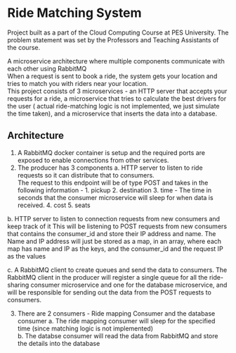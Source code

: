# Ride Matching System 

Project built as a part of the Cloud Computing Course at PES University. The problem statement was set by the Professors and Teaching Assistants of the course.


A microservice architecture where multiple components communicate with each other using RabbitMQ <br>
When a request is sent to book a ride, the system gets your location and tries to match you with riders near your location.<br>
This project consists of 3 microservices - an HTTP server that accepts your requests for a ride, a microservice that tries to calculate the best drivers for the user ( actual ride-matching logic is not implemented, we just simulate the time taken), and a microservice that inserts the data into a database. 

## Architecture

1. A RabbitMQ docker container is setup and the required ports are exposed to enable connections from other services. <br>
2. The producer has 3 components
  a.  HTTP server to listen to ride requests so it can distribute that to consumers. <br> 
  The request to this endpoint will be of type POST and takes in the following information - 
			1. pickup
			2. destination
			3. time - The time in seconds that the consumer microservice will sleep for when data is received.
			4. cost
			5. seats
		
  b. HTTP server to listen to connection requests from new consumers and keep track of it
  This will be listening to POST requests from new consumers that contains the consumer_id and store their IP address and name. The Name and IP address will just be stored as a map, in an array, where each map has name and IP as the keys, and the consumer_id and the request IP as the values
  
  c. A RabbitMQ client to create queues and send the data to consumers. The RabbitMQ client in the producer will register a single queue for all the ride-sharing consumer microservice and one for the database microservice, and will be responsible for sending out the data from the POST requests to consumers.
  
3. There are 2 consumers - Ride mapping Consumer and the database consumer
  a. The ride mapping consumer will sleep for the specified time (since matching logic is not implemented) <br>
  b. The databse consumer will read the data from RabbitMQ and store the details into the database
  
